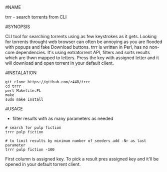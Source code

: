 #NAME

trrr - search torrents from CLI


#SYNOPSIS

CLI tool for searching torrents using as few keystrokes as it gets. Looking for torrents throught web browser can often be annoying as you are flooded with popups and fake Download buttons. trrr is written in Perl, has no non-core dependencies. It's using extratorrent API, filters and sorts results which are thwn mapped to letters. Press the key with assigned letter and it will download and open torrent in your default client. 


#INSTALATION

```
git clone https://github.com/z448/trrr
cd trrr
perl Makefile.PL
make
sudo make install
```


#USAGE

- filter results with as many parameters as needed
```
# search for pulp fiction
trrr pulp fiction

# to limit results by minimum number of seeders add -Nr as last parameter
trrr pulp fiction -100

```

First column is assigned key. To pick a result pres assigned key and it'll be opened in your default torrent client.

